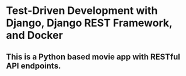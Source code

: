 # Test-Driven Development with Django, Django REST Framework, and Docker

## This is a Python based movie app with RESTful API endpoints.